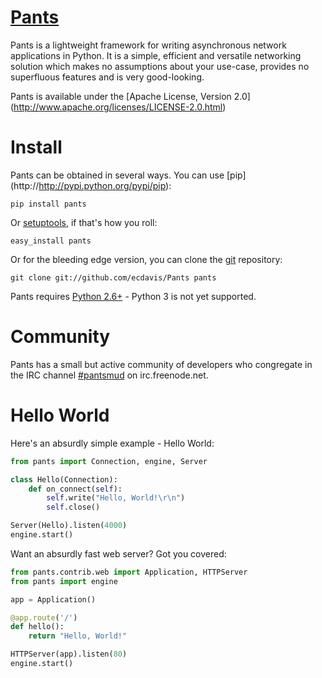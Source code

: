 [Pants](http://pantsweb.org/)
=============================
Pants is a lightweight framework for writing asynchronous network applications
in Python. It is a simple, efficient and versatile networking solution which
makes no assumptions about your use-case, provides no superfluous features and
is very good-looking.

Pants is available under the [Apache License, Version 2.0]
(http://www.apache.org/licenses/LICENSE-2.0.html)

Install
=======
Pants can be obtained in several ways. You can use [pip]
(http://http://pypi.python.org/pypi/pip):

    pip install pants

Or [setuptools](http://pypi.python.org/pypi/setuptools), if that's how you
roll:

    easy_install pants

Or for the bleeding edge version, you can clone the [git](http://git-scm.com/)
repository:

    git clone git://github.com/ecdavis/Pants pants

Pants requires [Python 2.6+](http://python.org/) - Python 3 is not yet
supported.

Community
=========
Pants has a small but active community of developers who congregate in the IRC
channel [#pantsmud](http://webchat.freenode.net/?channels=pantsmud) on
irc.freenode.net.

Hello World
===========
Here's an absurdly simple example - Hello World:

```python
from pants import Connection, engine, Server

class Hello(Connection):
    def on_connect(self):
        self.write("Hello, World!\r\n")
        self.close()

Server(Hello).listen(4000)
engine.start()
```

Want an absurdly fast web server? Got you covered:

```python
from pants.contrib.web import Application, HTTPServer
from pants import engine

app = Application()

@app.route('/')
def hello():
    return "Hello, World!"

HTTPServer(app).listen(80)
engine.start()
```